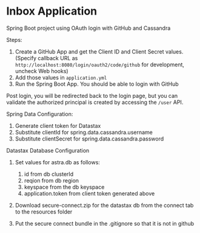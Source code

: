 # Inbox Application
Spring Boot project using OAuth login with GitHub and Cassandra

Steps:
1. Create a GitHub App and get the Client ID and Client Secret values. (Specify callback URL as `http://localhost:8080/login/oauth2/code/github` for development, uncheck Web hooks)
2. Add those values in `application.yml`
3. Run the Spring Boot App. You should be able to login with GitHub

Post login, you will be redirected back to the login page, but you can validate the authorized principal is created by accessing the `/user` API. 

Spring Data Configuration:
1. Generate client token for Datastax
2. Substitute clientId for spring.data.cassandra.username
3. Substitute clientSecret for spring.data.cassandra.password

Datastax Database Configuration
1. Set values for astra.db as follows:
   1. id from db clusterId
   2. reqion from db region
   3. keyspace from the db keyspace
   4. application.token from client token generated above

2. Download secure-connect.zip for the datastax db from the connect tab
   to the resources folder
3. Put the secure connect bundle in the .gitignore so that it is not in github
